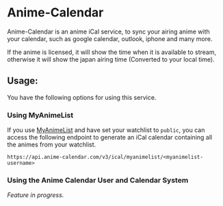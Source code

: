 Anime-Calendar
======

Anime-Calendar is an anime iCal service, to sync your airing anime with your calendar, such as google calendar, outlook,
iphone and many more.

<p>

If the anime is licensed, it will show the time when it is available to stream, otherwise it will show the japan airing time (Converted to your local time).

## Usage:

You have the following options for using this service. 

### Using MyAnimeList

If you use [MyAnimeList](https://myanimelist.net/)
and have set your watchlist to `public`, you can access the following endpoint
to generate an iCal calendar containing all the animes from your watchlist.

`https://api.anime-calendar.com/v3/ical/myanimelist/<myanimelist-username>`

### Using the Anime Calendar User and Calendar System

*Feature in progress.*
